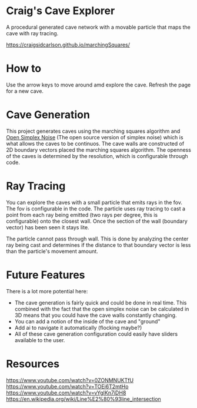  # Craig's Cave Explorer
A procedural generated cave network with a movable particle that maps the cave with ray tracing.

https://craigsidcarlson.github.io/marchingSquares/

# How to
Use the arrow keys to move around amd explore the cave. Refresh the page for a new cave.

# Cave Generation
This project generates caves using the marching squares algorithm and <a href="https://github.com/joshforisha/open-simplex-noise-js">Open Simplex Noise</a> (The open source version of simplex noise) which is what allows the caves to be continuos. The cave walls are constructed of 2D boundary vectors placed the marching squares algorithm. The openness of the caves is determined by the resolution, which is configurable through code. 

# Ray Tracing
You can explore the caves with a small particle that emits rays in the fov. The fov is configurable in the code. The particle uses ray tracing to cast a point from each ray being emitted (two rays per degree, this is configurable) onto the closest wall. Once the section of the wall (boundary vector) has been seen it stays lite. 

The particle cannot pass through wall. This is done by analyzing the center ray being cast and determines if the distance to that boundary vector is less than the particle's movement amount.

# Future Features
There is a lot more potential here:
  - The cave generation is fairly quick and could be done in real time. This combined with the fact that the open simplex noise can be calculated in 3D means that you could have the cave walls constantly changing.
  - You can add a notion of the inside of the cave and "ground"
  - Add ai to navigate it automatically (flocking maybe?)
  - All of these cave generation configuration could easily have sliders available to the user.

# Resources
https://www.youtube.com/watch?v=0ZONMNUKTfU
https://www.youtube.com/watch?v=TOEi6T2mtHo
https://www.youtube.com/watch?v=vYgIKn7iDH8
https://en.wikipedia.org/wiki/Line%E2%80%93line_intersection 
